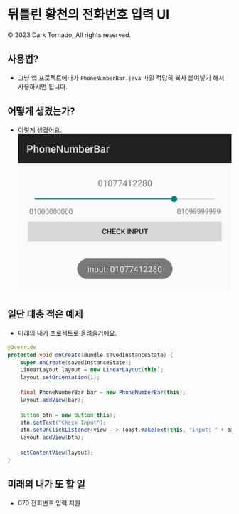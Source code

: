 # 뒤틀린 황천의 전화번호 입력 UI
© 2023 Dark Tornado, All rights reserved.

## 사용법?
- 그냥 앱 프로젝트에다가 `PhoneNumberBar.java` 파일 적당히 복사 붙여넣기 해서 사용하시면 됩니다.

## 어떻게 생겼는가?
- 이렇게 생겼어요.
![image](./Screenshot.png)

## 일단 대충 적은 예제
- 미래의 내가 프로젝트로 올려줄거에요.
```java
@Override
protected void onCreate(Bundle savedInstanceState) {
    super.onCreate(savedInstanceState);
    LinearLayout layout = new LinearLayout(this);
    layout.setOrientation(1);

    final PhoneNumberBar bar = new PhoneNumberBar(this);
    layout.addView(bar);

    Button btn = new Button(this);
    btn.setText("Check Input");
    btn.setOnClickListener(view - > Toast.makeText(this, "input: " + bar.getPhoneNumber(), Toast.LENGTH_SHORT).show());
    layout.addView(btn);

    setContentView(layout);
}
```

## 미래의 내가 또 할 일
- 070 전화번호 입력 지원
